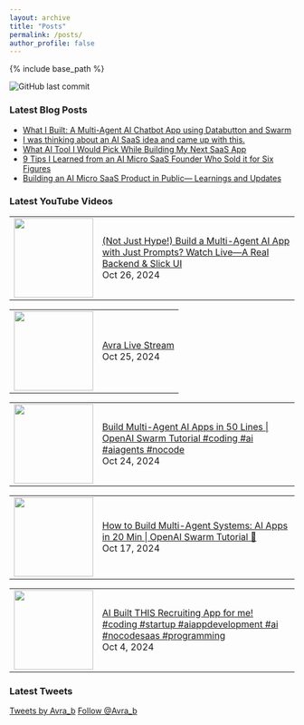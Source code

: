 ```yaml
---
layout: archive
title: "Posts"
permalink: /posts/
author_profile: false
--- 
```

{% include base_path %}



![GitHub last commit](https://img.shields.io/github/last-commit/AvratanuBiswas/AvratanuBiswas.github.io/master)


### Latest Blog Posts 

<!-- BLOG-POST-LIST:START -->
- [What I Built: A Multi-Agent AI Chatbot App using Databutton and Swarm](https://medium.com/databutton/what-i-built-a-multi-agent-ai-chatbot-app-using-databutton-and-swarm-c616f5b7ed11?source=rss-bf79cad6afa1------2)
- [I was thinking about an AI SaaS idea and came up with this.](https://medium.com/databutton/i-was-thinking-about-an-ai-saas-idea-and-came-up-with-this-0ba5e44a2ce9?source=rss-bf79cad6afa1------2)
- [What AI Tool I Would Pick While Building My Next SaaS App](https://medium.com/@avra42/what-ai-tool-i-would-pick-while-building-my-next-saas-app-ab5493863401?source=rss-bf79cad6afa1------2)
- [9 Tips I Learned from an AI Micro SaaS Founder Who Sold it for Six Figures](https://medium.com/databutton/9-tips-i-learned-from-an-ai-micro-saas-founder-who-sold-it-for-six-figures-f951b85c7198?source=rss-bf79cad6afa1------2)
- [Building an AI Micro SaaS Product in Public— Learnings and Updates](https://medium.com/@avra42/building-an-ai-micro-saas-product-in-public-learnings-and-updates-80284ed24344?source=rss-bf79cad6afa1------2)
<!-- BLOG-POST-LIST:END -->

### Latest YouTube Videos

<!-- YOUTUBE:START --><table><tr><td><a href="https://www.youtube.com/watch?v=GiAqN402Kgs"><img width="140px" src="https://i.ytimg.com/vi/GiAqN402Kgs/mqdefault.jpg"></a></td>
<td><a href="https://www.youtube.com/watch?v=GiAqN402Kgs">&lpar;Not Just Hype!&rpar; Build a Multi-Agent AI App with Just Prompts? Watch Live—A Real Backend &amp; Slick UI</a><br/>Oct 26, 2024</td></tr></table>
<table><tr><td><a href="https://www.youtube.com/watch?v=HEySHFKMocQ"><img width="140px" src="https://i.ytimg.com/vi/HEySHFKMocQ/mqdefault.jpg"></a></td>
<td><a href="https://www.youtube.com/watch?v=HEySHFKMocQ">Avra Live Stream</a><br/>Oct 25, 2024</td></tr></table>
<table><tr><td><a href="https://www.youtube.com/watch?v=lrDkojtnF4o"><img width="140px" src="https://i.ytimg.com/vi/lrDkojtnF4o/mqdefault.jpg"></a></td>
<td><a href="https://www.youtube.com/watch?v=lrDkojtnF4o">Build Multi-Agent AI Apps in 50 Lines | OpenAI Swarm Tutorial  #coding #ai #aiagents #nocode</a><br/>Oct 24, 2024</td></tr></table>
<table><tr><td><a href="https://www.youtube.com/watch?v=wgmCjrMFoyc"><img width="140px" src="https://i.ytimg.com/vi/wgmCjrMFoyc/mqdefault.jpg"></a></td>
<td><a href="https://www.youtube.com/watch?v=wgmCjrMFoyc">How to Build Multi-Agent Systems: AI Apps in 20 Min | OpenAI Swarm Tutorial 🐝</a><br/>Oct 17, 2024</td></tr></table>
<table><tr><td><a href="https://www.youtube.com/watch?v=MqGPvFH8t5s"><img width="140px" src="https://i.ytimg.com/vi/MqGPvFH8t5s/mqdefault.jpg"></a></td>
<td><a href="https://www.youtube.com/watch?v=MqGPvFH8t5s">AI Built THIS Recruiting App for me! #coding #startup #aiappdevelopment #ai #nocodesaas #programming</a><br/>Oct 4, 2024</td></tr></table>
<!-- YOUTUBE:END -->


### Latest Tweets

<a class="twitter-timeline" data-width="600" data-height="1000" data-dnt="true" data-theme="light" href="https://twitter.com/Avra_b?ref_src=twsrc%5Etfw">Tweets by Avra_b</a> <script async src="https://platform.twitter.com/widgets.js" charset="utf-8" ></script>
<a href="https://twitter.com/Avra_b?ref_src=twsrc%5Etfw" class="twitter-follow-button" data-show-count="true">Follow @Avra_b</a><script async src="https://platform.twitter.com/widgets.js" charset="utf-8"></script>
